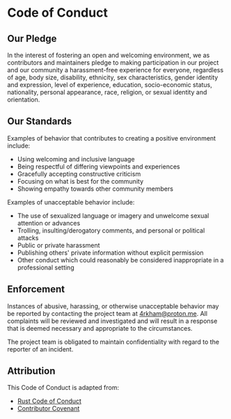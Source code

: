 # Code of Conduct

## Our Pledge

In the interest of fostering an open and welcoming environment, we as contributors
and maintainers pledge to making participation in our project and our community
a harassment-free experience for everyone, regardless of age, body size, disability,
ethnicity, sex characteristics, gender identity and expression, level of experience, education,
socio-economic status, nationality, personal appearance, race, religion, or sexual identity and orientation.

## Our Standards

Examples of behavior that contributes to creating a positive environment include:

* Using welcoming and inclusive language
* Being respectful of differing viewpoints and experiences
* Gracefully accepting constructive criticism
* Focusing on what is best for the community
* Showing empathy towards other community members

Examples of unacceptable behavior include:

* The use of sexualized language or imagery and unwelcome sexual attention or advances
* Trolling, insulting/derogatory comments, and personal or political attacks
* Public or private harassment
* Publishing others' private information without explicit permission
* Other conduct which could reasonably be considered inappropriate in a professional setting

## Enforcement

Instances of abusive, harassing, or otherwise unacceptable behavior may be reported by contacting the project team
at [4rkham@proton.me](mailto:4rkham@proton.me). All complaints will be reviewed and investigated and will result in
a response that is deemed necessary and appropriate to the circumstances.

The project team is obligated to maintain confidentiality with regard to the reporter of an incident.

## Attribution

This Code of Conduct is adapted from:
- [Rust Code of Conduct](https://www.rust-lang.org/policies/code-of-conduct)
- [Contributor Covenant](https://www.contributor-covenant.org)

